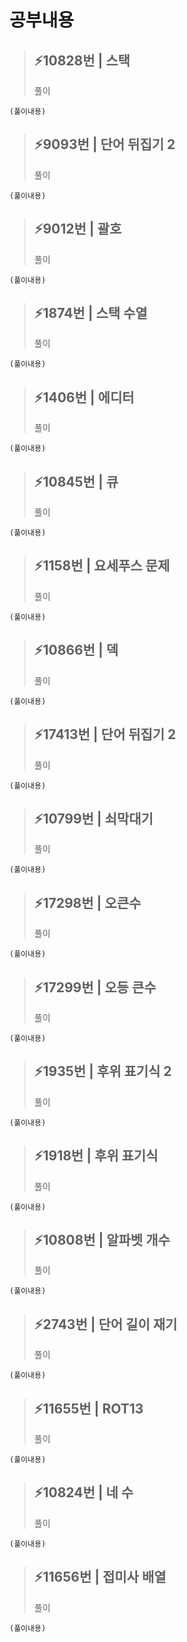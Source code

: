 # 공부내용 


> ⚡10828번 | 스택 
> ------------
>  풀이
```
(풀이내용)
```
> ⚡9093번 | 단어 뒤집기 2 
> ------------
>  풀이
```
(풀이내용)
```

> ⚡9012번 | 괄호 
> ------------
>  풀이
```
(풀이내용)
```

> ⚡1874번 | 스택 수열 
> ------------
>  풀이
```
(풀이내용)
```

> ⚡1406번 | 에디터
> ------------
>  풀이
```
(풀이내용)
```

> ⚡10845번 | 큐
> ------------
>  풀이
```
(풀이내용)
```

> ⚡1158번 | 요세푸스 문제
> ------------
>  풀이
```
(풀이내용)
```

> ⚡10866번 | 덱 
> ------------
>  풀이
```
(풀이내용)
```

> ⚡17413번 | 단어 뒤집기 2
> ------------
>  풀이
```
(풀이내용)
```

> ⚡10799번 | 쇠막대기
> ------------
>  풀이
```
(풀이내용)
```

> ⚡17298번 | 오큰수
> ------------
>  풀이
```
(풀이내용)
```

> ⚡17299번 | 오등 큰수 
> ------------
>  풀이
```
(풀이내용)
```

> ⚡1935번 | 후위 표기식 2
> ------------
>  풀이
```
(풀이내용)
```

> ⚡1918번 | 후위 표기식
> ------------
>  풀이
```
(풀이내용)
```

> ⚡10808번 | 알파벳 개수
> ------------
>  풀이
```
(풀이내용)
```

> ⚡2743번 | 단어 길이 재기
> ------------
>  풀이
```
(풀이내용)
```

> ⚡11655번 | ROT13
> ------------
>  풀이
```
(풀이내용)
```

> ⚡10824번 | 네 수
> ------------
>  풀이
```
(풀이내용)
```

> ⚡11656번 | 접미사 배열
> ------------
>  풀이
```
(풀이내용)
```


